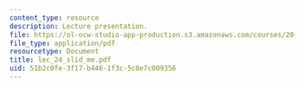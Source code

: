 ```yaml
---
content_type: resource
description: Lecture presentation.
file: https://ol-ocw-studio-app-production.s3.amazonaws.com/courses/20-410j-molecular-cellular-and-tissue-biomechanics-be-410j-spring-2003/51b2c0fe3f17b4461f3c5c0e7c009356_lec_24_slid_me.pdf
file_type: application/pdf
resourcetype: Document
title: lec_24_slid_me.pdf
uid: 51b2c0fe-3f17-b446-1f3c-5c0e7c009356
---
```

